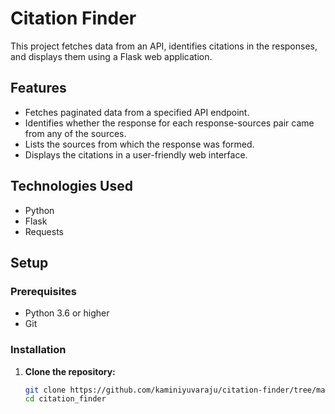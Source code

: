 # Citation Finder

This project fetches data from an API, identifies citations in the responses, and displays them using a Flask web application.

## Features

- Fetches paginated data from a specified API endpoint.
- Identifies whether the response for each response-sources pair came from any of the sources.
- Lists the sources from which the response was formed.
- Displays the citations in a user-friendly web interface.

## Technologies Used

- Python
- Flask
- Requests

## Setup

### Prerequisites

- Python 3.6 or higher
- Git

### Installation

1. **Clone the repository:**
   ```sh
   git clone https://github.com/kaminiyuvaraju/citation-finder/tree/main
   cd citation_finder
